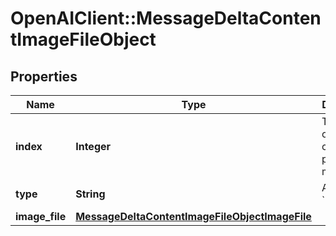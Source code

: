 # OpenAIClient::MessageDeltaContentImageFileObject

## Properties
Name | Type | Description | Notes
------------ | ------------- | ------------- | -------------
**index** | **Integer** | The index of the content part in the message. | 
**type** | **String** | Always &#x60;image_file&#x60;. | 
**image_file** | [**MessageDeltaContentImageFileObjectImageFile**](MessageDeltaContentImageFileObjectImageFile.md) |  | [optional] 

